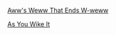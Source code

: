 [Aww's Weww That Ends W-weww](awws-weww-that-ends-w-weww/index.md)

[As You Wike It](as-you-wike-it/index.md)